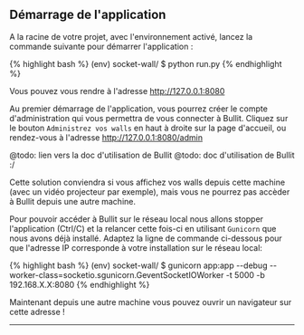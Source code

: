 ## Démarrage de l'application

A la racine de votre projet, avec l'environnement activé, lancez la commande suivante pour démarrer l'application :

{% highlight bash %}
(env) socket-wall/ $ python run.py
{% endhighlight %}

Vous pouvez vous rendre à l'adresse <http://127.0.0.1:8080> 

Au premier démarrage de l'application, vous pourrez créer le compte d'administration qui vous permettra de vous connecter à Bullit. Cliquez sur le bouton `Administrez vos walls` en haut à droite sur la page d'accueil, ou rendez-vous à l'adresse <http://127.0.0.1:8080/admin> 

@todo: lien vers la doc d'utilisation de Bullit
@todo: doc d'utilisation de Bullit :/

Cette solution conviendra si vous affichez vos walls depuis cette machine (avec un vidéo projecteur par exemple), mais vous ne pourrez pas accèder à Bullit depuis une autre machine.

Pour pouvoir accéder à Bullit sur le réseau local nous allons stopper l'application (Ctrl/C) et la relancer cette fois-ci en utilisant `Gunicorn` que nous avons déjà installé. Adaptez la ligne de commande ci-dessous pour que l'adresse IP corresponde à votre installation sur le réseau local:

{% highlight bash %}
(env) socket-wall/ $ gunicorn app:app --debug --worker-class=socketio.sgunicorn.GeventSocketIOWorker -t 5000 -b 192.168.X.X:8080
{% endhighlight %}

Maintenant depuis une autre machine vous pouvez ouvrir un navigateur sur cette adresse !

---